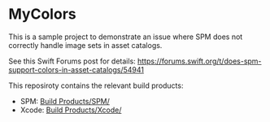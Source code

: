 # MyColors

This is a sample project to demonstrate an issue where SPM does not correctly handle image sets in asset catalogs.

See this Swift Forums post for details: https://forums.swift.org/t/does-spm-support-colors-in-asset-catalogs/54941

This reposiroty contains the relevant build products:
- SPM: [Build Products/SPM/](https://github.com/marcomasser/ColorAssetsInPackageManager/tree/main/Build%20Results/SPM)
- Xcode: [Build Products/Xcode/](https://github.com/marcomasser/ColorAssetsInPackageManager/tree/main/Build%20Results/Xcode)
